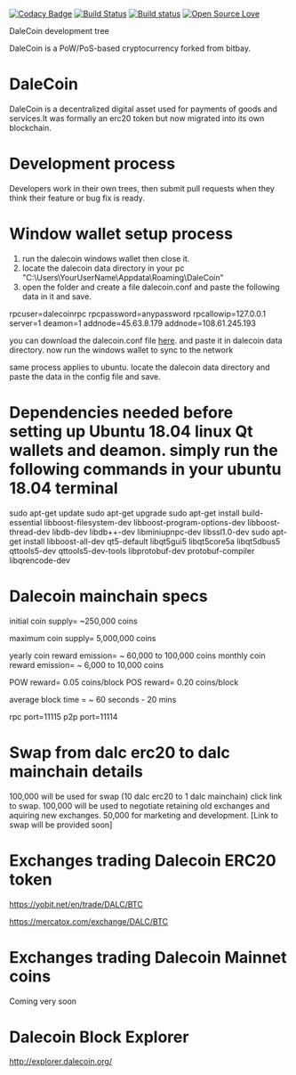 [![Codacy Badge](https://api.codacy.com/project/badge/Grade/1bac5bbdf2f64cfeb67092bef3e50d6f)](https://www.codacy.com/app/yshurik/dalecoin-core?utm_source=github.com&utm_medium=referral&utm_content=dalecoinmarket/dalecoin-core&utm_campaign=badger)
[![Build Status](https://travis-ci.org/dalecoinmarket/dalecoin-core.svg?branch=master)](https://travis-ci.org/dalecoinmarket/dalecoin-core)
[![Build status](https://ci.appveyor.com/api/projects/status/qdy7pilwdtxehqhw?svg=true)](https://ci.appveyor.com/project/yshurik/dalecoin-core)
[![Open Source Love](https://badges.frapsoft.com/os/mit/mit.svg?v=102)](https://github.com/dalecoinmarket/dalecoin-core/blob/master/COPYING)


DaleCoin development tree

DaleCoin is a PoW/PoS-based cryptocurrency forked from bitbay.

DaleCoin
===========================

DaleCoin is a decentralized digital asset used for payments of goods and services.It was formally an erc20 token but now migrated into its own blockchain.

Development process
===========================

Developers work in their own trees, then submit pull requests when they think their feature or bug fix is ready.


Window wallet setup process
===========================
1. run the dalecoin windows wallet then close it.
2. locate the dalecoin data directory in your pc "C:\Users\YourUserName\Appdata\Roaming\DaleCoin"
3. open the folder and create a file dalecoin.conf and paste the following data in it and save.

rpcuser=dalecoinrpc
rpcpassword=anypassword
rpcallowip=127.0.0.1
server=1
deamon=1
addnode=45.63.8.179
addnode=108.61.245.193


you can download the dalecoin.conf file [here](https://www.dalecoin.org/dalecoin.conf). and paste it in dalecoin data directory.
now run the windows wallet to sync to the network

same process applies to ubuntu. locate the dalecoin data directory and paste the data in the config file and save.

Dependencies needed before setting up Ubuntu 18.04 linux Qt wallets and deamon.
simply run the following commands in your ubuntu 18.04 terminal
===========================


sudo apt-get update
sudo apt-get upgrade
sudo apt-get install build-essential libboost-filesystem-dev libboost-program-options-dev libboost-thread-dev libdb-dev libdb++-dev libminiupnpc-dev libssl1.0-dev
sudo apt-get install libboost-all-dev qt5-default libqt5gui5 libqt5core5a libqt5dbus5 qttools5-dev qttools5-dev-tools libprotobuf-dev protobuf-compiler libqrencode-dev



Dalecoin mainchain specs
===========================

initial coin supply= ~250,000 coins

maximum coin supply= 5,000,000 coins 

yearly coin reward emission= ~ 60,000 to 100,000 coins
monthly coin reward emission= ~ 6,000 to 10,000 coins

POW reward= 0.05 coins/block
POS reward= 0.20 coins/block

average block time = ~ 60 seconds - 20 mins

rpc port=11115
p2p port=11114


Swap from dalc erc20 to dalc mainchain details
================================================
100,000 will be used for swap (10 dalc erc20 to 1 dalc mainchain) click link to swap. 
100,000 will be used to negotiate retaining old exchanges and aquiring new exchanges.
50,000 for marketing and development. [Link to swap will be provided soon]


Exchanges trading Dalecoin ERC20 token
======================================
https://yobit.net/en/trade/DALC/BTC

https://mercatox.com/exchange/DALC/BTC


Exchanges trading Dalecoin Mainnet coins
======================================
Coming very soon

Dalecoin Block Explorer
=======================

http://explorer.dalecoin.org/



